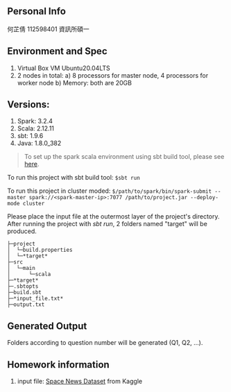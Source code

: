## Personal Info
何芷倩 112598401 資訊所碩一

## Environment and Spec
1) Virtual Box VM Ubuntu20.04LTS
2) 2 nodes in total: 
    a) 8 processors for master node, 4 processors for worker node
    b) Memory: both are 20GB

## Versions:
1) Spark: 3.2.4
2) Scala: 2.12.11
3) sbt: 1.9.6
4) Java: 1.8.0_382

> To set up the spark scala environment using sbt build tool, please see [here](https://dboyliao.medium.com/spark-%E9%96%8B%E7%99%BC-vscode-%E8%88%87-sbt-a9a453d85d51).

To run this project with sbt build tool:
`$sbt run`

To run this project in cluster moded:
`$/path/to/spark/bin/spark-submit --master spark://<spark-master-ip>:7077 /path/to/project.jar --deploy-mode cluster`

Please place the input file at the outermost layer of the project's directory.
After running the project with *sbt run*, 2 folders named "target" will be produced.
```
├─project
│  └─build.properties
│  └─*target*
├─src
│  └─main
│      └─scala
├─*target*
├─.sbtopts
├─build.sbt
├─*input_file.txt*
├─output.txt
```

## Generated Output
Folders according to question number will be generated (Q1, Q2, ...).

## Homework information
1) input file: [Space News Dataset](https://www.kaggle.com/datasets/patrickfleith/space-news-dataset) from Kaggle
